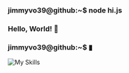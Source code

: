 ### jimmyvo39@github:~$ node hi.js
### Hello, World! 👋
### jimmyvo39@github:~$ ▮

![My Skills](https://skills.thijs.gg/icons?i=js,ruby,html,css,rails,react,postgres,git,github,sass,vscode,babel,npm)



